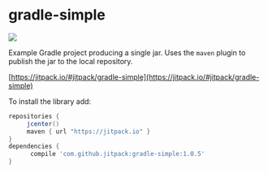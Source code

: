 # gradle-simple

[![](https://jitpack.io/v/jitpack/gradle-simple.svg?label=Release)](https://jitpack.io/#jitpack/gradle-simple)

Example Gradle project producing a single jar. Uses the `maven` plugin to publish the jar to the local repository.

[https://jitpack.io/#jitpack/gradle-simple](https://jitpack.io/#jitpack/gradle-simple)


To install the library add: 
 
   ```gradle
   repositories { 
        jcenter()
        maven { url "https://jitpack.io" }
   }
   dependencies {
         compile 'com.github.jitpack:gradle-simple:1.0.5'
   }
   ```  

